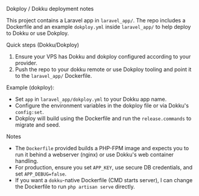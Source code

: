 Dokploy / Dokku deployment notes

This project contains a Laravel app in `laravel_app/`. The repo includes a Dockerfile and an example `dokploy.yml` inside `laravel_app/` to help deploy to Dokku or use Dokploy.

Quick steps (Dokku/Dokploy)

1. Ensure your VPS has Dokku and dokploy configured according to your provider.
2. Push the repo to your dokku remote or use Dokploy tooling and point it to the `laravel_app/` Dockerfile.

Example (dokploy):
- Set `app` in `laravel_app/dokploy.yml` to your Dokku app name.
- Configure the environment variables in the dokploy file or via Dokku's `config:set`.
- Dokploy will build using the Dockerfile and run the `release.commands` to migrate and seed.

Notes
- The `Dockerfile` provided builds a PHP-FPM image and expects you to run it behind a webserver (nginx) or use Dokku's web container handling.
- For production, ensure you set `APP_KEY`, use secure DB credentials, and set `APP_DEBUG=false`.
- If you want a `dokku`-native Dockerfile (CMD starts server), I can change the Dockerfile to run `php artisan serve` directly.
